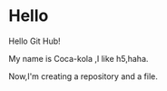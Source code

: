 # Hello

Hello Git Hub!

My name is Coca-kola ,I like h5,haha.

Now,I'm creating a repository and a file.
